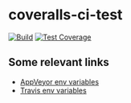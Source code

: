 # coveralls-ci-test

[![Build][travis.svg]][travis.link]
[![Test Coverage][3]][4]

[3]: https://img.shields.io/coveralls/catdad-experiments/coveralls-ci-test.svg
[4]: https://coveralls.io/github/catdad-experiments/coveralls-ci-test?branch=master

[travis.svg]: https://travis-ci.org/catdad-experiments/coveralls-ci-test.svg?branch=master
[travis.link]: https://travis-ci.org/catdad-experiments/coveralls-ci-test

## Some relevant links

* [AppVeyor env variables](https://www.appveyor.com/docs/environment-variables/)
* [Travis env variables](https://docs.travis-ci.com/user/environment-variables/#Default-Environment-Variables)
